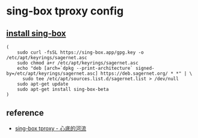 # sing-box tproxy config

## [install sing-box](https://sing-box.sagernet.org/installation/package-manager/)

```shell
(
    sudo curl -fsSL https://sing-box.app/gpg.key -o /etc/apt/keyrings/sagernet.asc
    sudo chmod a+r /etc/apt/keyrings/sagernet.asc
    echo "deb [arch=`dpkg --print-architecture` signed-by=/etc/apt/keyrings/sagernet.asc] https://deb.sagernet.org/ * *" | \
      sudo tee /etc/apt/sources.list.d/sagernet.list > /dev/null
    sudo apt-get update
    sudo apt-get install sing-box-beta
)
```

## reference

- [sing-box tproxy - 心底的河流](https://lhy.life/20231012-sing-box-tproxy/)
